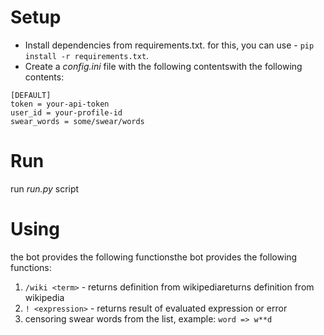 # Setup

* Install dependencies from requirements.txt. for this, you can use - `pip install -r requirements.txt`.
* Create a *config.ini* file with the following contentswith the following contents:

```
[DEFAULT]
token = your-api-token
user_id = your-profile-id
swear_words = some/swear/words
```

# Run

run *run.py* script

# Using

the bot provides the following functionsthe bot provides the following functions:

1. `/wiki <term>` - returns definition from wikipediareturns definition from wikipedia
2. `! <expression>`  - returns result of evaluated expression or error
3. censoring swear words from the list, example: `word => w**d`
